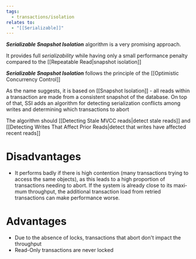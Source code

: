 ```yaml
---
tags:
  - transactions/isolation
relates to:
  - "[[Serializable]]"
---
```

***Serializable Snapshot Isolation*** algorithm is a very promising approach.

It provides full *serializability* while having only a small performance penalty compared to the [[Repeatable Read|snapshot isolation]]

***Serializable Snapshot Isolation*** follows the principle of the [[Optimistic Concurrency Control]]

As the name suggests, it is based on [[Snapshot Isolation]] - all reads within a transaction are made from a consistent snapshot of the database. On top of that, SSI adds an algorithm for detecting serialization conflicts among writes and determining which transactions to abort

The algorithm should [[Detecting Stale MVCC reads|detect stale reads]] and [[Detecting Writes That Affect Prior Reads|detect that writes have affected recent reads]]

# Disadvantages
- It performs badly if there is high contention (many transactions trying to access the same objects), as this leads to a high proportion of transactions needing to abort. If the system is already close to its maxi‐ mum throughput, the additional transaction load from retried transactions can make performance worse.

# Advantages
- Due to the absence of locks, transactions that abort don't impact the throughput
- Read-Only transactions are never locked